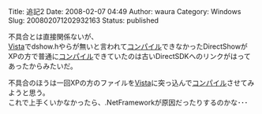 Title: 追記2
Date: 2008-02-07 04:49
Author: waura
Category: Windows
Slug: 200802071202932163
Status: published

不具合とは直接関係ないが、  
[Vista](http://d.hatena.ne.jp/keyword/Vista)でdshow.hやらが無いと言われて[コンパイル](http://d.hatena.ne.jp/keyword/%A5%B3%A5%F3%A5%D1%A5%A4%A5%EB)できなかったDirectShowが  
XPの方で普通に[コンパイル](http://d.hatena.ne.jp/keyword/%A5%B3%A5%F3%A5%D1%A5%A4%A5%EB)できていたのは古いDirectSDKへのリンクがはってあったからみたいだ。

不具合のほうは一回XPの方のファイルを[Vista](http://d.hatena.ne.jp/keyword/Vista)に突っ込んで[コンパイル](http://d.hatena.ne.jp/keyword/%A5%B3%A5%F3%A5%D1%A5%A4%A5%EB)させてみようと思う。  
これで上手くいかなかったら、.NetFrameworkが原因だったりするのかな･･･
